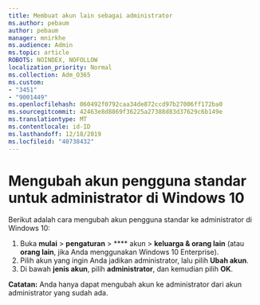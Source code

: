 ```yaml
---
title: Membuat akun lain sebagai administrator
ms.author: pebaum
author: pebaum
manager: mnirkhe
ms.audience: Admin
ms.topic: article
ROBOTS: NOINDEX, NOFOLLOW
localization_priority: Normal
ms.collection: Adm_O365
ms.custom:
- "3451"
- "9001449"
ms.openlocfilehash: 060492f0792caa34de872ccd97b27006ff172ba0
ms.sourcegitcommit: 42463e8d8869f36225a27388d83d37629c6b149e
ms.translationtype: MT
ms.contentlocale: id-ID
ms.lasthandoff: 12/18/2019
ms.locfileid: "40738432"
---
```

# <a name="change-a-standard-user-account-to-an-administrator-in-windows-10"></a>Mengubah akun pengguna standar untuk administrator di Windows 10

Berikut adalah cara mengubah akun pengguna standar ke administrator di Windows 10:

1. Buka **mulai** > **pengaturan** > **** akun > **keluarga & orang lain** (atau **orang lain**, jika Anda menggunakan Windows 10 Enterprise).
2. Pilih akun yang ingin Anda jadikan administrator, lalu pilih **Ubah akun**.
3. Di bawah **jenis akun**, pilih **administrator**, dan kemudian pilih **OK**.

**Catatan:** Anda hanya dapat mengubah akun ke administrator dari akun administrator yang sudah ada.